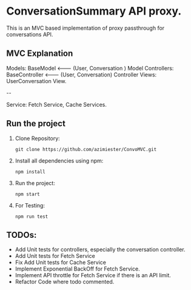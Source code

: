 # ConversationSummary API proxy.

This is an MVC based implementation of proxy passthrough for conversations API.

## MVC Explanation

Models: BaseModel <--- (User, Conversation ) Model
Controllers: BaseController <--- (User, Conversation) Controller
Views: UserConversation View.

--

Service: Fetch Service, Cache Services.

## Run the project

1. Clone Repository:

   ```
   git clone https://github.com/azimiester/ConvoMVC.git
   ```

2. Install all dependencies using npm:

   ```
   npm install
   ```

3. Run the project:

   ```
   npm start
   ```

4. For Testing:
   ```
   npm run test
   ```

## TODOs:

- Add Unit tests for controllers, especially the conversation controller.
- Add Unit tests for Fetch Service
- Fix Add Unit tests for Cache Service
- Implement Exponential BackOff for Fetch Service.
- Implement API throttle for Fetch Service if there is an API limit.
- Refactor Code where todo commented.
